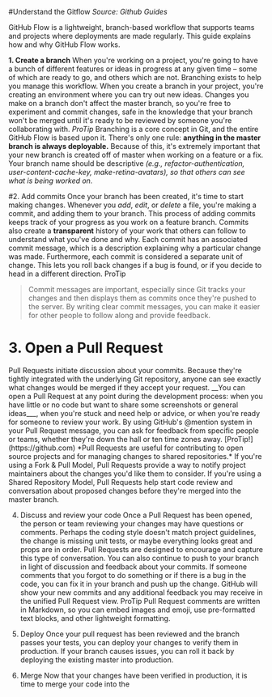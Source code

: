 ﻿
#Understand the Gitflow
*Source: Github Guides*



GitHub Flow is a lightweight, branch-based workflow that supports teams and projects where deployments are made regularly. This guide explains how and why GitHub Flow works.

**1. Create a branch**
When you're working on a project, you're going to have a bunch of different features or ideas in progress at any given time – some of which are ready to go, and others which are not. Branching exists to help you manage this workflow.
When you create a branch in your project, you're creating an environment where you can try out new ideas. Changes you make on a branch don't affect the master branch, so you're free to experiment and commit changes, safe in the knowledge that your branch won't be merged until it's ready to be reviewed by someone you're collaborating with.
*ProTip*
Branching is a core concept in Git, and the entire GitHub Flow is based upon it. There's only one rule: **anything in the master branch is always deployable.**
Because of this, it's extremely important that your new branch is created off of master when working on a feature or a fix. Your branch name should be descriptive *(e.g., refactor-authentication, user-content-cache-key, make-retina-avatars), so that others can see what is being worked on.*


#2. Add commits
Once your branch has been created, it's time to start making changes. Whenever you *add*, *edit*, or *delete* a file, you're making a commit, and adding them to your branch. This process of adding commits keeps track of your progress as you work on a feature branch.
Commits also create a **transparent** history of your work that others can follow to understand what you've done and why. Each commit has an associated commit message, which is a description explaining why a particular change was made. Furthermore, each commit is considered a separate unit of change. This lets you roll back changes if a bug is found, or if you decide to head in a different direction.
ProTip
>Commit messages are important, especially since Git tracks your changes and then displays them as commits once they're pushed to the server. By writing clear commit messages, you can make it easier for other people to follow along and provide feedback.


<h1>3. Open a Pull Request</h1>
Pull Requests initiate discussion about your commits. Because they're tightly integrated with the underlying Git repository, anyone can see exactly what changes would be merged if they accept your request.
__You can open a Pull Request at any point during the development process: when you have little or no code but want to share some screenshots or general ideas___, when you're stuck and need help or advice, or when you're ready for someone to review your work. By using GitHub's @mention system in your Pull Request message, you can ask for feedback from specific people or teams, whether they're down the hall or ten time zones away.
[ProTip!](https://github.com)
*Pull Requests are useful for contributing to open source projects and for managing changes to shared repositories.* If you're using a Fork & Pull Model, Pull Requests provide a way to notify project maintainers about the changes you'd like them to consider. If you're using a Shared Repository Model, Pull Requests help start code review and conversation about proposed changes before they're merged into the master branch.

4. Discuss and review your code
Once a Pull Request has been opened, the person or team reviewing your changes may have questions or comments. Perhaps the coding style doesn't match project guidelines, the change is missing unit tests, or maybe everything looks great and props are in order. Pull Requests are designed to encourage and capture this type of conversation.
You can also continue to push to your branch in light of discussion and feedback about your commits. If someone comments that you forgot to do something or if there is a bug in the code, you can fix it in your branch and push up the change. GitHub will show your new commits and any additional feedback you may receive in the unified Pull Request view.
ProTip
Pull Request comments are written in Markdown, so you can embed images and emoji, use pre-formatted text blocks, and other lightweight formatting.

5. Deploy
Once your pull request has been reviewed and the branch passes your tests, you can deploy your changes to verify them in production. If your branch causes issues, you can roll it back by deploying the existing master into production.

6. Merge
Now that your changes have been verified in production, it is time to merge your code into the 
